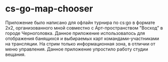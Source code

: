 # cs-go-map-chooser

Приложение было написано для офлайн турнира по cs:go в формате 2х2, организованного мной совместно с Арт-пространством "Восход" в городе Черноголовка.
Данное приложение использовалось для отображения банящихся и выбираемых карт командами-участниками на трансляции. На стрим только информационная зона, в отличии от меню управления. Данное приложение упростило работу студии вещания.
